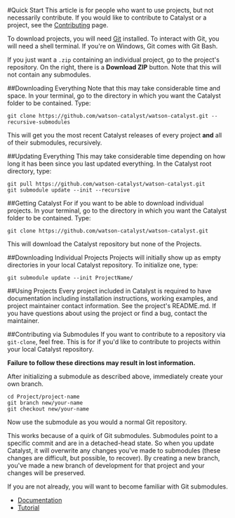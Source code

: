 #Quick Start
This article is for people who want to use projects, but not necessarily contribute. If you would like to contribute to Catalyst or a project, see the [Contributing](CONTRIBUTING.md) page.

To download projects, you will need [Git](https://git-scm.com/downloads) installed. To interact with Git, you will need a shell terminal. If you're on Windows, Git comes with Git Bash.

If you just want a `.zip` containing an individual project, go to the project's repository. On the right, there is a **Download ZIP** button. Note that this will not contain any submodules.

##Downloading Everything
Note that this may take considerable time and space. In your terminal, go to the directory in which you want the Catalyst folder to be contained. Type:
```
git clone https://github.com/watson-catalyst/watson-catalyst.git --recursive-submodules
```
This will get you the most recent Catalyst releases of every project **and** all of their submodules, recursively.

##Updating Everything
This may take considerable time depending on how long it has been since you last updated everything. In the Catalyst root directory, type:
```
git pull https://github.com/watson-catalyst/watson-catalyst.git
git submodule update --init --recursive
```

##Getting Catalyst
For if you want to be able to download individual projects. In your terminal, go to the directory in which you want the Catalyst folder to be contained. Type:
```
git clone https://github.com/watson-catalyst/watson-catalyst.git
```
This will download the Catalyst repository but none of the Projects. 

##Downloading Individual Projects
Projects will initially show up as empty directories in your local Catalyst repository. To initialize one, type:
```
git submodule update --init ProjectName/
```

##Using Projects
Every project included in Catalyst is required to have documentation including installation instructions, working examples, and project maintainer contact information. See the project's README.md. If you have questions about using the project or find a bug, contact the maintainer.

##Contributing via Submodules
If you want to contribute to a repository via `git-clone`, feel free. This is for if you'd like to contribute to projects within your local Catalyst repository.

**Failure to follow these directions may result in lost information.**

After initializing a submodule as described above, immediately create your own branch.

    cd Project/project-name
    git branch new/your-name
    git checkout new/your-name

Now use the submodule as you would a normal Git repository.

This works because of a quirk of Git submodules. Submodules point to a specific commit and are in a detached-head state. So when you update Catalyst, it will overwrite any changes you've made to submodules (these changes are difficult, but possible, to recover). By creating a new branch, you've made a new branch of development for that project and your changes will be preserved.

If you are not already, you will want to become familiar with Git submodules.
- [Documentation](http://git-scm.com/docs/git-submodule)
- [Tutorial](https://git-scm.com/book/en/v2/Git-Tools-Submodules)
